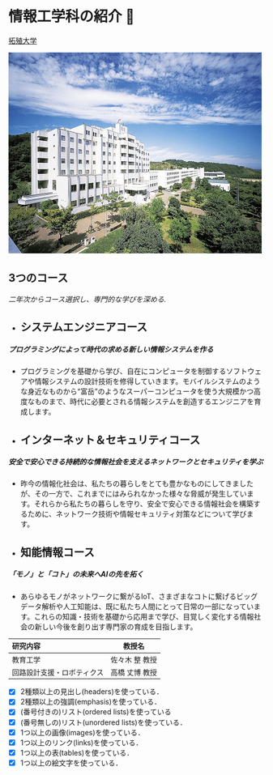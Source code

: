 # 情報工学科の紹介  :metal:
[拓殖大学](http://www.takushoku-u.ac.jp "Takushoku University")
<!-- Markdown記法を使って学科の紹介ページを作る -->
![Takushoku University](hachioji.jpg "八王子国際キャンパス")
## 3つのコース 
*二年次からコース選択し、専門的な学びを深める.*
* ##  システムエンジニアコース
##### プログラミングによって時代の求める新しい情報システムを作る   
- プログラミングを基礎から学び、自在にコンピュータを制御するソフトウェアや情報システムの設計技術を修得していきます。モバイルシステムのような身近なものから“富岳”のようなスーパーコンピュータを使う大規模かつ高度なものまで、時代に必要とされる情報システムを創造するエンジニアを育成します。
　 
* ## インターネット＆セキュリティコース
##### 安全で安心できる持続的な情報社会を支えるネットワークとセキュリティを学ぶ
-  昨今の情報化社会は、私たちの暮らしをとても豊かなものにしてきましたが、その一方で、これまでにはみられなかった様々な脅威が発生しています。それらから私たちの暮らしを守り、安全で安心できる情報社会を構築するために、ネットワーク技術や情報セキュリティ対策などについて学びます。

* ## 知能情報コース
##### 「モノ」と「コト」の未来へAIの先を拓く
- あらゆるモノがネットワークに繋がるIoT、さまざまなコトに繋げるビッグデータ解析や人工知能は、既に私たち人間にとって日常の一部になっています。これらの知識・技術を基礎から応用まで学び、目覚しく変化する情報社会の新しい今後を創り出す専門家の育成を目指します。

        
|研究内容|教授名|
|:---|:---:|
| 教育工学|佐々木 整 教授 | 
| 回路設計支援・ロボティクス| 	高橋 丈博 教授| 


<!-- この部分より上に記述を追加して下のチェックボックスで確認する -->
- [x] 2種類以上の見出し(headers)を使っている．
- [x] 2種類以上の強調(emphasis)を使っている．
- [x] (番号付きの)リスト(ordered lists)を使っている
- [x] (番号無しの)リスト(unordered lists)を使っている．
- [x] 1つ以上の画像(images)を使っている．
- [x] 1つ以上のリンク(links)を使っている．
- [x] 1つ以上の表(tables)を使っている．
- [x] 1つ以上の絵文字を使っている．
